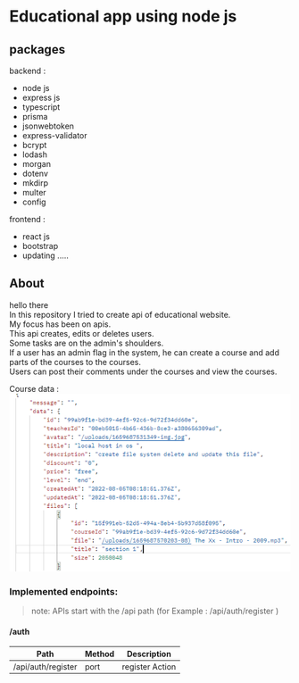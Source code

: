 # Educational app using node js


## packages 
backend : 

- node js 
- express js 
- typescript 
- prisma 
- jsonwebtoken 
- express-validator 
- bcrypt 
- lodash 
- morgan 
- dotenv 
- mkdirp 
- multer 
- config 

frontend : 

- react js 
- bootstrap 
- updating ..... 

## About 



hello there\
In this repository I tried to create api of educational website.\
My focus has been on apis.\
This api creates, edits or deletes users.\
Some tasks are on the admin's shoulders.\
If a user has an admin flag in the system, he can create a course and add parts of the courses to the courses.\
Users can post their comments under the courses and view the courses.

Course data :\
![alt text](./files/courseData.PNG)



### Implemented endpoints:
>note: APIs start with the /api path (for Example : /api/auth/register )
#### /auth 
Path | Method | Description
---|---|--- 
/api/auth/register | port | register Action
